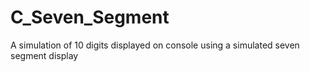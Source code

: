 # C_Seven_Segment
A simulation of 10 digits displayed on console using a simulated seven segment display

